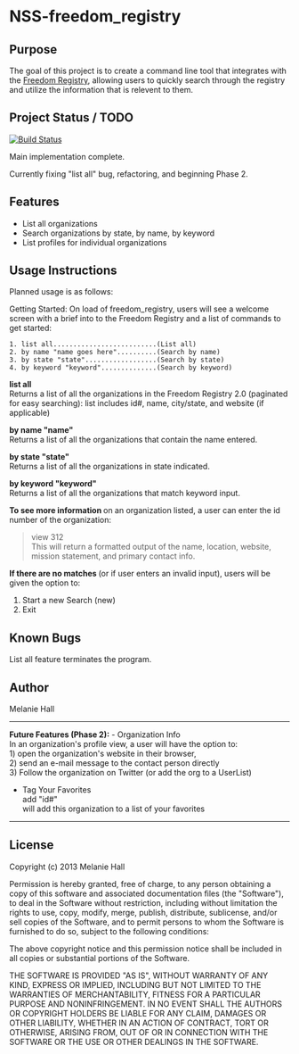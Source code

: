 NSS-freedom_registry
=====================


Purpose
-------

The goal of this project is to create a command line tool that integrates with the <a href="http://www.freedomregistry.org/" target="_blank">Freedom Registry</a>, allowing users to quickly search through the registry and utilize the information that is relevent to them.

Project Status / TODO
---------------------
[![Build Status](https://travis-ci.org/melaniehall/freedom_registry.png)](https://travis-ci.org/melaniehall/freedom_registry)

Main implementation complete.


Currently fixing "list all" bug, refactoring, and beginning Phase 2.

Features
--------
- List all organizations
- Search organizations by state, by name, by keyword
- List profiles for individual organizations

Usage Instructions
------------------
Planned usage is as follows:

Getting Started:
  On load of freedom_registry, users will see a welcome screen with a brief into to the Freedom Registry and a list of commands to get started:

    1. list all..........................(List all)
    2. by name "name goes here"..........(Search by name)
    3. by state "state"..................(Search by state)
    4. by keyword "keyword"..............(Search by keyword)

  <strong>list all </strong><br/>
  Returns a list of all the organizations in the Freedom Registry 2.0 (paginated for easy searching): list includes id#, name, city/state, and website (if applicable)

  <strong> by name "name" </strong><br/>
  Returns a list of all the organizations that contain the name entered.

  <strong>by state "state"</strong><br/>
  Returns a list of all the organizations in state indicated.<br/>

  <strong> by keyword "keyword"</strong><br/>
  Returns a list of all the organizations that match keyword input.

  <strong>To see more information </strong>on an organization listed, a user can enter the id number of the organization:
  > view 312 <br/>
  This will return a formatted output of the name, location, website, mission statement, and primary contact info.

  <strong>If there are no matches </strong> (or if user enters an invalid input), users will be given the option to:
  1. Start a new Search (new)
  2. Exit


Known Bugs
----------

List all feature terminates the program.

Author
------

Melanie Hall

<hr/>
<strong>Future Features (Phase 2):</strong>
- Organization Info <br/>
In an organization's profile view, a user will have the option to:<br/>
      1) open the organization's website in their browser, <br/>
      2) send an e-mail message to the contact person directly <br/>
      3) Follow the organization on Twitter (or add the org to a UserList)

- Tag Your Favorites <br/>
add "id#" <br/>
will add this organization to a list of your favorites <br/>

<hr/>

License
-------
Copyright (c) 2013 Melanie Hall

Permission is hereby granted, free of charge, to any person obtaining a copy
of this software and associated documentation files (the "Software"), to deal
in the Software without restriction, including without limitation the rights
to use, copy, modify, merge, publish, distribute, sublicense, and/or sell
copies of the Software, and to permit persons to whom the Software is
furnished to do so, subject to the following conditions:

The above copyright notice and this permission notice shall be included in
all copies or substantial portions of the Software.

THE SOFTWARE IS PROVIDED "AS IS", WITHOUT WARRANTY OF ANY KIND, EXPRESS OR
IMPLIED, INCLUDING BUT NOT LIMITED TO THE WARRANTIES OF MERCHANTABILITY,
FITNESS FOR A PARTICULAR PURPOSE AND NONINFRINGEMENT. IN NO EVENT SHALL THE
AUTHORS OR COPYRIGHT HOLDERS BE LIABLE FOR ANY CLAIM, DAMAGES OR OTHER
LIABILITY, WHETHER IN AN ACTION OF CONTRACT, TORT OR OTHERWISE, ARISING FROM,
OUT OF OR IN CONNECTION WITH THE SOFTWARE OR THE USE OR OTHER DEALINGS IN
THE SOFTWARE.
